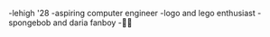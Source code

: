 -lehigh '28
-aspiring computer engineer
-logo and lego enthusiast
-spongebob and daria fanboy
-🏳️‍🌈
